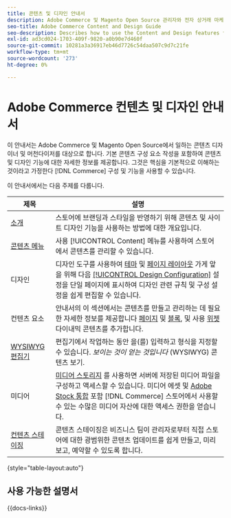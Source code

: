 ```yaml
---
title: 콘텐츠 및 디자인 안내서
description: Adobe Commerce 및 Magento Open Source 관리자와 전자 상거래 마케터를 위한 콘텐츠 및 디자인 기능에 대한 포괄적인 정보입니다.
seo-title: Adobe Commerce Content and Design Guide
seo-description: Describes how to use the Content and Design features for Adobe Commerce and Magento Open Source.
exl-id: ad3cd024-1703-409f-9820-a0b90e7d460f
source-git-commit: 10281a3a36917eb46d7726c54daa507c9d7c21fe
workflow-type: tm+mt
source-wordcount: '273'
ht-degree: 0%

---
```


# Adobe Commerce 컨텐츠 및 디자인 안내서

이 안내서는 Adobe Commerce 및 Magento Open Source에서 일하는 콘텐츠 디자이너 및 머천다이저를 대상으로 합니다. 기본 콘텐츠 구성 요소 작성을 포함하여 콘텐츠 및 디자인 기능에 대한 자세한 정보를 제공합니다. 그것은 핵심을 기본적으로 이해하는 것이라고 가정한다 [!DNL Commerce] 구성 및 기능을 사용할 수 있습니다.

이 안내서에서는 다음 주제를 다룹니다.

| 제목 | 설명 |
| ------- | ----------- |
| [소개](introduction.md) | 스토어에 브랜딩과 스타일을 반영하기 위해 콘텐츠 및 사이트 디자인 기능을 사용하는 방법에 대한 개요입니다. |
| [콘텐츠 메뉴](content-menu.md) | 사용 [!UICONTROL Content] 메뉴를 사용하여 스토어에서 콘텐츠를 관리할 수 있습니다. |
| 디자인 | 디자인 도구를 사용하여 [테마](themes.md) 및 [페이지 레이아웃](page-layout.md) 가게 앞을 위해 다음 [[!UICONTROL Design Configuration]](configuration.md) 설정을 단일 페이지에 표시하여 디자인 관련 규칙 및 구성 설정을 쉽게 편집할 수 있습니다. |
| 컨텐츠 요소 | 안내서의 이 섹션에서는 콘텐츠를 만들고 관리하는 데 필요한 자세한 정보를 제공합니다 [페이지](pages.md) 및 [블록](blocks.md), 및 사용 [위젯](widgets.md) 다이내믹 콘텐츠를 추가합니다. |
| [WYSIWYG 편집기](editor.md) | 편집기에서 작업하는 동안 을(를) 입력하고 형식을 지정할 수 있습니다. _보이는 것이 얻는 것입니다_ (WYSIWYG) 콘텐츠 보기. |
| 미디어 | [미디어 스토리지](media-storage.md) 를 사용하면 서버에 저장된 미디어 파일을 구성하고 액세스할 수 있습니다. 미디어 에셋 및 [Adobe Stock 통합](adobe-stock.md) 포함 [!DNL Commerce] 스토어에서 사용할 수 있는 수많은 미디어 자산에 대한 액세스 권한을 얻습니다. |
| [컨텐츠 스테이징](content-staging.md) | 콘텐츠 스테이징은 비즈니스 팀이 관리자로부터 직접 스토어에 대한 광범위한 콘텐츠 업데이트를 쉽게 만들고, 미리 보고, 예약할 수 있도록 합니다. |

{style="table-layout:auto"}

## 사용 가능한 설명서

{{docs-links}}
